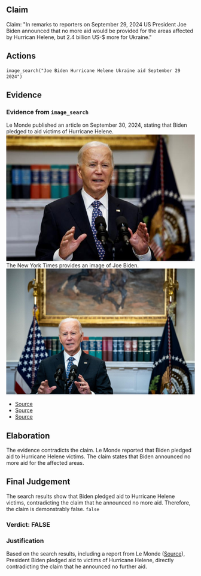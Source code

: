 ## Claim
Claim: "In remarks to reporters on September 29, 2024 US President Joe Biden announced that no more aid would be provided for the areas affected by Hurrican Helene, but 2.4 billion US-$ more for Ukraine."

## Actions
```
image_search("Joe Biden Hurricane Helene Ukraine aid September 29 2024")
```

## Evidence
### Evidence from `image_search`
Le Monde published an article on September 30, 2024, stating that Biden pledged to aid victims of Hurricane Helene. ![image 6382](media/2025-08-29_22-45-1756507532-024123.jpg) The New York Times provides an image of Joe Biden. ![image 6386](media/2025-08-29_22-45-1756507533-568568.jpg)

*   [Source](https://www.lemonde.fr/en/united-states/article/2024/09/30/biden-pledges-to-aid-victims-of-hurrican-helene-as-long-as-it-takes_6727795_133.html)
*   [Source](https://apnews.com/article/hurricane-helene-recover-biden-visit-823be75adbed4fa1d7c108a207dbb3e3)
*   [Source](https://www.nytimes.com/video/us/politics/100000009730976/biden-helene.html)


## Elaboration
The evidence contradicts the claim. Le Monde reported that Biden pledged aid to Hurricane Helene victims. The claim states that Biden announced no more aid for the affected areas.


## Final Judgement
The search results show that Biden pledged aid to Hurricane Helene victims, contradicting the claim that he announced no more aid. Therefore, the claim is demonstrably false. `false`


### Verdict: FALSE

### Justification
Based on the search results, including a report from Le Monde ([Source](https://www.lemonde.fr/en/united-states/article/2024/09/30/biden-pledges-to-aid-victims-of-hurrican-helene-as-long-as-it-takes_6727795_133.html)), President Biden pledged aid to victims of Hurricane Helene, directly contradicting the claim that he announced no further aid.
